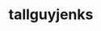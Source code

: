 ---
title: tallguyjenks
github: https://github.com/tallguyjenks
mode: dark
transition: 1s
score: 87.5
archetype:
- Github Actions
---
